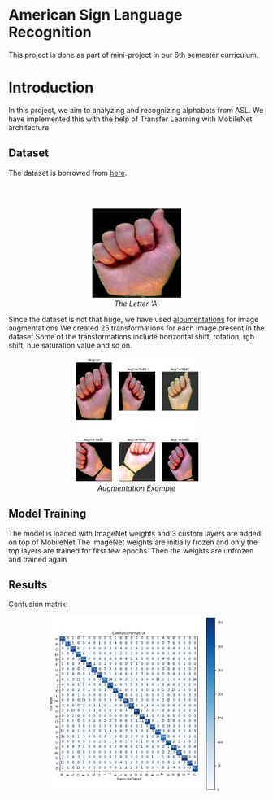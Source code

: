 # American Sign Language Recognition

This project is done as part of mini-project in our 6th semester curriculum.

# Introduction

In this project, we aim to analyzing and recognizing alphabets from ASL. We have 
implemented this with the help of Transfer Learning with MobileNet architecture

## Dataset

The dataset is borrowed from [here](https://www.massey.ac.nz/~albarcza/gesture_dataset2012.html).

<br><br>
<p align = "center">
<img src = "Images/a0.jpg" width="175" height="175" >
  <br>
  <em>The Letter 'A'</em>
</p>

Since the dataset is not that huge, we have used [albumentations](https://github.com/albumentations-team/albumentations) for image augmentations
We created 25 transformations for each image present in the dataset.Some of the transformations include horizontal shift, rotation, rgb shift, hue saturation value and so on.
<br>

<p align = "center">
<img src = "Images/aug.png" width="250" height="250" align="center" >
  <br>
  <em>Augmentation Example</em>
</p>


## Model Training

The model is loaded with ImageNet weights and 3 custom layers are added on top of MobileNet
The ImageNet weights are initially frozen and only the top layers are trained for first few epochs.
Then the weights are unfrozen and trained again

## Results

Confusion matrix:
<p align = "center">
<img src ="Images/conf.png" width="350" height="350">
</p>
